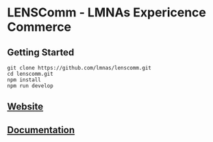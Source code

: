 # LENSComm - LMNAs Expericence Commerce

## Getting Started

```
git clone https://github.com/lmnas/lenscomm.git
cd lenscomm.git
npm install
npm run develop

```

## [Website](https://lens.lmnas.com/products/lenscomm)

## [Documentation](//https://lens.lmnas.com/docs)
